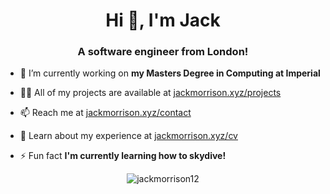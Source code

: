 <h1 align="center">Hi 👋, I'm Jack</h1>
<h3 align="center">A software engineer from London!</h3>

- 🔭 I’m currently working on **my Masters Degree in Computing at Imperial**

- 👨‍💻 All of my projects are available at [jackmorrison.xyz/projects](https://jackmorrison.xyz/projects)

- 📫 Reach me at [jackmorrison.xyz/contact](https://jackmorrison.xyz/contact)

- 📄 Learn about my experience at [jackmorrison.xyz/cv](https://jackmorrison.xyz/cv)

- ⚡ Fun fact **I'm currently learning how to skydive!**

<p align="center"> <img src="https://komarev.com/ghpvc/?username=jackmorrison12&label=Profile%20views&color=0e75b6&style=flat" alt="jackmorrison12" /> </p>
